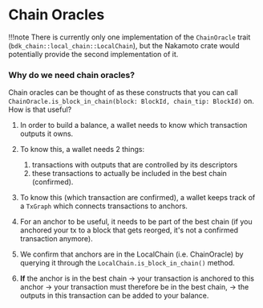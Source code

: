 # Chain Oracles

!!!note
    There is currently only one implementation of the `ChainOracle` trait (`bdk_chain::local_chain::LocalChain`), but the Nakamoto crate would potentially provide the second implementation of it.

### Why do we need chain oracles?

Chain oracles can be thought of as these constructs that you can call `ChainOracle.is_block_in_chain(block: BlockId, chain_tip: BlockId)` on. How is that useful?

1. In order to build a balance, a wallet needs to know which transaction outputs it owns.
2. To know this, a wallet needs 2 things: 

    1. transactions with outputs that are controlled by its descriptors
    2. these transactions to actually be included in the best chain (confirmed).

3. To know this (which transaction are confirmed), a wallet keeps track of a `TxGraph` which connects transactions to anchors.
4. For an anchor to be useful, it needs to be part of the best chain (if you anchored your tx to a block that gets reorged, it's not a confirmed transaction anymore).
5. We confirm that anchors are in the LocalChain (i.e. ChainOracle) by querying it through the `LocalChain.is_block_in_chain()` method.
6. **If** the anchor is in the best chain -> your transaction is anchored to this anchor -> your transaction must therefore be in the best chain, -> the outputs in this transaction can be added to your balance.
